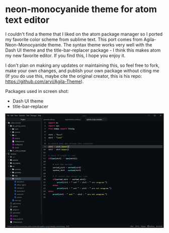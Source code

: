 # neon-monocyanide theme for atom text editor

I couldn't find a theme that I liked on the atom package manager so I ported my favorite color scheme from sublime text. This port comes from Agila-Neon-Monocyanide theme. The syntax theme works very well with the Dash UI theme and the title-bar-replacer package - I think this makes atom my new favorite editor. If you find this, I hope you enjoy it.

I don't plan on making any updates or maintaining this, so feel free to fork, make your own changes, and publish your own package without citing me (If you do use this, maybe cite the original creator, this is his repo: https://github.com/arvi/Agila-Theme).

Packages used in screen shot:
- Dash UI theme
- title-bar-replacer

![A screenshot of your theme](https://github.com/varung2/atom-neon-monocynaide/blob/master/Screenshot%202021-06-11%20200523.png)
<!-- (https://f.cloud.github.com/assets/69169/2289498/4c3cb0ec-a009-11e3-8dbd-077ee11741e5.gif) -->
